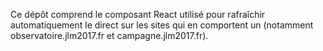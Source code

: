 Ce dépôt comprend le composant React utilisé pour rafraîchir automatiquement le direct
sur les sites qui en comportent un (notamment observatoire.jlm2017.fr et campagne.jlm2017.fr).
